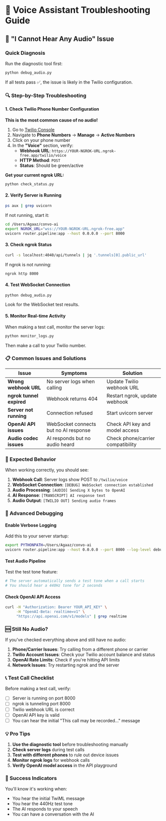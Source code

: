 # 🔧 Voice Assistant Troubleshooting Guide

## 🎵 "I Cannot Hear Any Audio" Issue

### Quick Diagnosis

Run the diagnostic tool first:
```bash
python debug_audio.py
```

If all tests pass ✅, the issue is likely in the Twilio configuration.

### 🔍 Step-by-Step Troubleshooting

#### 1. **Check Twilio Phone Number Configuration**

**This is the most common cause of no audio!**

1. Go to [Twilio Console](https://console.twilio.com/)
2. Navigate to **Phone Numbers** → **Manage** → **Active Numbers**
3. Click on your phone number
4. In the **"Voice"** section, verify:
   - **Webhook URL**: `https://YOUR-NGROK-URL.ngrok-free.app/twilio/voice`
   - **HTTP Method**: `POST`
   - **Status**: Should be green/active

**Get your current ngrok URL:**
```bash
python check_status.py
```

#### 2. **Verify Server is Running**

```bash
ps aux | grep uvicorn
```

If not running, start it:
```bash
cd /Users/Agaaz/convo-ai
export NGROK_URL="wss://YOUR-NGROK-URL.ngrok-free.app"
uvicorn router.pipeline:app --host 0.0.0.0 --port 8000
```

#### 3. **Check ngrok Status**

```bash
curl -s localhost:4040/api/tunnels | jq '.tunnels[0].public_url'
```

If ngrok is not running:
```bash
ngrok http 8000
```

#### 4. **Test WebSocket Connection**

```bash
python debug_audio.py
```

Look for the WebSocket test results.

#### 5. **Monitor Real-time Activity**

When making a test call, monitor the server logs:
```bash
python monitor_logs.py
```

Then make a call to your Twilio number.

### 📋 Common Issues and Solutions

| Issue | Symptoms | Solution |
|-------|----------|----------|
| **Wrong webhook URL** | No server logs when calling | Update Twilio webhook URL |
| **ngrok tunnel expired** | Webhook returns 404 | Restart ngrok, update webhook |
| **Server not running** | Connection refused | Start uvicorn server |
| **OpenAI API issues** | WebSocket connects but no AI response | Check API key and model access |
| **Audio codec issues** | AI responds but no audio heard | Check phone/carrier compatibility |

### 🎯 Expected Behavior

When working correctly, you should see:

1. **Webhook Call**: Server logs show POST to `/twilio/voice`
2. **WebSocket Connection**: `[DEBUG] WebSocket connection established`
3. **Audio Processing**: `[AUDIO] Sending X bytes to OpenAI`
4. **AI Response**: `[TRANSCRIPT] AI response text`
5. **Audio Output**: `[TWILIO OUT] Sending audio frames`

### 🔧 Advanced Debugging

#### Enable Verbose Logging

Add this to your server startup:
```bash
export PYTHONPATH=/Users/Agaaz/convo-ai
uvicorn router.pipeline:app --host 0.0.0.0 --port 8000 --log-level debug
```

#### Test Audio Pipeline

Test the test tone feature:
```python
# The server automatically sends a test tone when a call starts
# You should hear a 440Hz tone for 2 seconds
```

#### Check OpenAI API Access

```bash
curl -H "Authorization: Bearer YOUR_API_KEY" \
     -H "OpenAI-Beta: realtime=v1" \
     "https://api.openai.com/v1/models" | grep realtime
```

### 🆘 Still No Audio?

If you've checked everything above and still have no audio:

1. **Phone/Carrier Issues**: Try calling from a different phone or carrier
2. **Twilio Account Issues**: Check your Twilio account balance and status
3. **OpenAI Rate Limits**: Check if you're hitting API limits
4. **Network Issues**: Try restarting ngrok and the server

### 📞 Test Call Checklist

Before making a test call, verify:

- [ ] Server is running on port 8000
- [ ] ngrok is tunneling port 8000
- [ ] Twilio webhook URL is correct
- [ ] OpenAI API key is valid
- [ ] You can hear the initial "This call may be recorded..." message

### 💡 Pro Tips

1. **Use the diagnostic tool** before troubleshooting manually
2. **Check server logs** during test calls
3. **Test with different phones** to rule out device issues
4. **Monitor ngrok logs** for webhook calls
5. **Verify OpenAI model access** in the API playground

### 🎉 Success Indicators

You'll know it's working when:
- You hear the initial TwiML message
- You hear the 440Hz test tone
- The AI responds to your speech
- You can have a conversation with the AI 